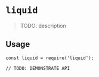 # `liquid`

> TODO: description

## Usage

```
const liquid = require('liquid');

// TODO: DEMONSTRATE API
```
